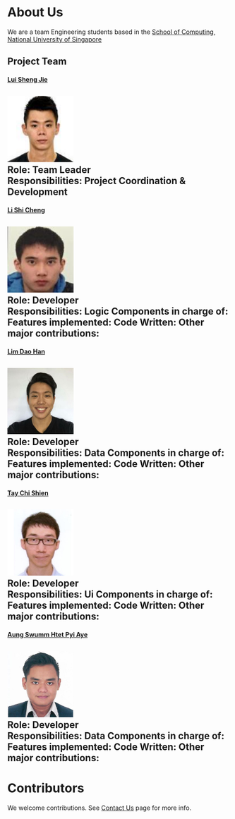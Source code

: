 # About Us
We are a team Engineering students based in the [School of Computing, National University of Singapore](http://www.comp.nus.edu.sg)
## Project Team
#### [Lui Sheng Jie](https://github.com/luishengjie) <br>
<img src="images/luishengjie.png" width="150"><br>
**Role**: Team Leader <br>
Responsibilities: Project Coordination & Development <br>
-----
#### [Li Shi Cheng](https://github.com/Li-Shicheng)
<img src="images/lishicheng.png" width="150"><br>
**Role:** Developer <br>
Responsibilities: Logic
**Components in charge of:**
**Features implemented:**
**Code Written:**
**Other major contributions:**
-----
#### [Lim Dao Han](http://github.com/)
<img src="images/limdaohan.png" width="150"><br>
**Role:** Developer <br>
Responsibilities: Data
**Components in charge of:**
**Features implemented:**
**Code Written:**
**Other major contributions:**
-----
#### [Tay Chi Shien](https://github.com/chishien)
<img src="images/taychishien.png" width="150"><br>
**Role:** Developer <br>
Responsibilities: Ui
**Components in charge of:**
**Features implemented:**
**Code Written:**
**Other major contributions:**
-----
#### [Aung Swumm Htet Pyi Aye](https://github.com/ashpa)
<img src="images/aung.png" width="150"><br>
**Role:** Developer <br>
Responsibilities: Data
**Components in charge of:**
**Features implemented:**
**Code Written:**
**Other major contributions:**
-----
# Contributors
We welcome contributions. See [Contact Us](ContactUs.md) page for more info.
